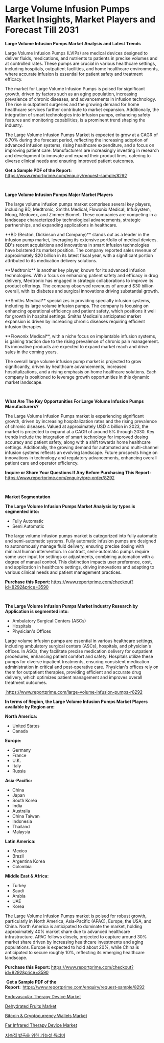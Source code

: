 <p><h1>Large Volume Infusion Pumps Market Insights, Market Players and Forecast Till 2031</h1></p><p><strong>Large Volume Infusion Pumps Market Analysis and Latest Trends</strong></p>
<p><p>Large Volume Infusion Pumps (LVIPs) are medical devices designed to deliver fluids, medications, and nutrients to patients in precise volumes and at controlled rates. These pumps are crucial in various healthcare settings, including hospitals, outpatient facilities, and home healthcare environments, where accurate infusion is essential for patient safety and treatment efficacy. </p><p>The market for Large Volume Infusion Pumps is poised for significant growth, driven by factors such as an aging population, increasing prevalence of chronic diseases, and advancements in infusion technology. The rise in outpatient surgeries and the growing demand for home healthcare services further contribute to market expansion. Additionally, the integration of smart technologies into infusion pumps, enhancing safety features and monitoring capabilities, is a prominent trend shaping the industry.</p><p>The Large Volume Infusion Pumps Market is expected to grow at a CAGR of 6.70% during the forecast period, reflecting the increasing adoption of advanced infusion systems, rising healthcare expenditure, and a focus on improving patient care. Manufacturers are increasingly investing in research and development to innovate and expand their product lines, catering to diverse clinical needs and ensuring improved patient outcomes.</p></p>
<p><strong>Get a Sample PDF of the Report:&nbsp;</strong> <a href="https://www.reportprime.com/enquiry/request-sample/8292">https://www.reportprime.com/enquiry/request-sample/8292</a></p>
<p>&nbsp;</p>
<p><strong>Large Volume Infusion Pumps Major Market Players</strong></p>
<p><p>The large volume infusion pumps market comprises several key players, including BD, Medtronic, Smiths Medical, Flowonix Medical, InfuSystem, Moog, Medovex, and Zimmer Biomet. These companies are competing in a landscape characterized by technological advancements, strategic partnerships, and expanding applications in healthcare.</p><p>**BD (Becton, Dickinson and Company)** stands out as a leader in the infusion pump market, leveraging its extensive portfolio of medical devices. BD's recent acquisitions and innovations in smart infusion technologies have bolstered its market position. The company reported sales revenue of approximately $20 billion in its latest fiscal year, with a significant portion attributed to its medication delivery solutions.</p><p>**Medtronic** is another key player, known for its advanced infusion technologies. With a focus on enhancing patient safety and efficacy in drug delivery, Medtronic has engaged in strategic collaborations to improve its product offerings. The company observed revenues of around $30 billion overall, with its diabetes and surgical innovations driving substantial growth.</p><p>**Smiths Medical** specializes in providing specialty infusion systems, including its large volume infusion pumps. The company is focusing on enhancing operational efficiency and patient safety, which positions it well for growth in hospital settings. Smiths Medical's anticipated market expansion is driven by increasing chronic diseases requiring efficient infusion therapies.</p><p>**Flowonix Medical**, with a niche focus on implantable infusion systems, is gaining traction due to the rising prevalence of chronic pain management. Its innovative products are expected to expand market reach and drive sales in the coming years.</p><p>The overall large volume infusion pump market is projected to grow significantly, driven by healthcare advancements, increased hospitalizations, and a rising emphasis on home healthcare solutions. Each company is positioned to leverage growth opportunities in this dynamic market landscape.</p></p>
<p>&nbsp;</p>
<p><strong>What Are The Key Opportunities For Large Volume Infusion Pumps Manufacturers?</strong></p>
<p><p>The Large Volume Infusion Pumps market is experiencing significant growth, driven by increasing hospitalization rates and the rising prevalence of chronic diseases. Valued at approximately USD 4 billion in 2023, the market is projected to expand at a CAGR of around 5% through 2030. Key trends include the integration of smart technology for improved dosing accuracy and patient safety, along with a shift towards home healthcare settings. Additionally, the growing demand for automated and multi-channel infusion systems reflects an evolving landscape. Future prospects hinge on innovations in technology and regulatory advancements, enhancing overall patient care and operator efficiency.</p></p>
<p><strong>Inquire or Share Your Questions If Any Before Purchasing This Report:</strong> <a href="https://www.reportprime.com/enquiry/pre-order/8292">https://www.reportprime.com/enquiry/pre-order/8292</a></p>
<p>&nbsp;</p>
<p><strong>Market Segmentation</strong></p>
<p><strong>The Large Volume Infusion Pumps Market Analysis by types is segmented into:</strong></p>
<p><ul><li>Fully Automatic</li><li>Semi Automatic</li></ul></p>
<p><p>The large volume infusion pumps market is categorized into fully automatic and semi-automatic systems. Fully automatic infusion pumps are designed to autonomously manage fluid delivery, ensuring precise dosing with minimal human intervention. In contrast, semi-automatic pumps require some user input for settings or adjustments, combining automation with a degree of manual control. This distinction impacts user preference, cost, and application in healthcare settings, driving innovations and adapting to various clinical needs and patient management practices.</p></p>
<p><strong>Purchase this Report:&nbsp;</strong><a href="https://www.reportprime.com/checkout?id=8292&price=3590">https://www.reportprime.com/checkout?id=8292&price=3590</a></p>
<p>&nbsp;</p>
<p><strong>The Large Volume Infusion Pumps Market Industry Research by Application is segmented into:</strong></p>
<p><ul><li>Ambulatory Surgical Centers (ASCs)</li><li>Hospitals</li><li>Physician's Offices</li></ul></p>
<p><p>Large volume infusion pumps are essential in various healthcare settings, including ambulatory surgical centers (ASCs), hospitals, and physician's offices. In ASCs, they facilitate precise medication delivery for outpatient procedures, enhancing patient comfort and safety. Hospitals utilize these pumps for diverse inpatient treatments, ensuring consistent medication administration in critical and post-operative care. Physician's offices rely on them for outpatient therapies, providing efficient and accurate drug delivery, which optimizes patient management and improves overall treatment outcomes.</p></p>
<p><a href="https://www.reportprime.com/large-volume-infusion-pumps-r8292">&nbsp;https://www.reportprime.com/large-volume-infusion-pumps-r8292</a></p>
<p><strong>In terms of Region, the Large Volume Infusion Pumps Market Players available by Region are:</strong></p>
<p>
    <p> <strong> North America: </strong>
        <ul>
            <li>United States</li>
            <li>Canada</li>
        </ul>
        </p> 
    <p> <strong> Europe: </strong>
        <ul>
            <li>Germany</li>
            <li>France</li>
            <li>U.K.</li>
            <li>Italy</li>
            <li>Russia</li>
        </ul>
        </p> 
    <p> <strong> Asia-Pacific: </strong>
        <ul>
            <li>China</li>
            <li>Japan</li>
            <li>South Korea</li>
            <li>India</li>
            <li>Australia</li>
            <li>China Taiwan</li>
            <li>Indonesia</li>
            <li>Thailand</li>
            <li>Malaysia</li>
        </ul>
        </p> 
    <p> <strong> Latin America: </strong>
        <ul>
            <li>Mexico</li>
            <li>Brazil</li>
            <li>Argentina Korea</li>
            <li>Colombia</li>
        </ul>
        </p> 
    <p> <strong> Middle East & Africa: </strong>
        <ul>
            <li>Turkey</li>
            <li>Saudi</li>
            <li>Arabia</li>
            <li>UAE</li>
            <li>Korea</li>
        </ul>
    </p>
    </p>
<p><p>The Large Volume Infusion Pumps market is poised for robust growth, particularly in North America, Asia-Pacific (APAC), Europe, the USA, and China. North America is anticipated to dominate the market, holding approximately 40% market share due to advanced healthcare infrastructure. APAC follows closely, projected to capture around 30% market share driven by increasing healthcare investments and aging populations. Europe is expected to hold about 20%, while China is anticipated to secure roughly 10%, reflecting its emerging healthcare landscape.</p></p>
<p><strong>Purchase this Report: </strong><a href="https://www.reportprime.com/checkout?id=8292&price=3590">https://www.reportprime.com/checkout?id=8292&price=3590</a></p>
<p>&nbsp;<strong>Get a Sample PDF of the Report:&nbsp;&nbsp;</strong><a href="https://www.reportprime.com/enquiry/request-sample/8292">https://www.reportprime.com/enquiry/request-sample/8292</a></p>
<p><strong></strong></p>
<p><p><a href="https://medium.com/@sac-m/endovascular-therapy-device-market-global-market-share-and-ranking-overall-sales-and-demand-66d2176fa618">Endovascular Therapy Device Market</a></p><p><a href="https://www.linkedin.com/pulse/dehydrated-fruits-market-trends-strategic-insights-2024-2031-qplze?trackingId=BpSE57KCR069KfTnm042tQ%3D%3D">Dehydrated Fruits Market</a></p><p><a href="https://issuu.com/reportprime-2/docs/bitcoin-cryptocurrency-wallets-mark_c8c6eab133fe0e">Bitcoin & Cryptocurrency Wallets Market</a></p><p><a href="https://github.com/JosephineMcguire65/Market-Research-Report-List-1/blob/main/far-infrared-therapy-device-market.md">Far Infrared Therapy Device Market</a></p><p><a href="https://medium.com/@daniamha96_85754/functional-polymers-for-sustained-release-market-%EC%9D%98-%EA%B8%80%EB%A1%9C%EB%B2%8C-%EC%8B%9C%EC%9E%A5-%EA%B0%9C%EC%9A%94%EB%8A%94-%EC%A0%84-%EC%84%B8%EA%B3%84-%EB%B0%8F-%EC%A3%BC%EC%9A%94-%EC%8B%9C%EC%9E%A5%EC%9D%98-%EC%82%B0%EC%97%85%EC%97%90-%EC%98%81%ED%96%A5%EC%9D%84-%EB%AF%B8%EC%B9%98%EB%8A%94-%EC%A3%BC%EC%9A%94-%ED%8A%B8%EB%A0%8C%EB%93%9C%EC%97%90-08bbde3163e7">지속적 방출을 위한 기능성 폴리머</a></p></p>